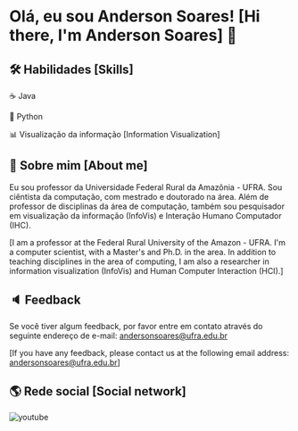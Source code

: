 
# Olá, eu sou Anderson Soares! [Hi there, I'm Anderson Soares] 👋


## 🛠 Habilidades [Skills]
:coffee: Java

:snake: Python

:bar_chart: Visualização da informação [Information Visualization]


## 🚀 Sobre mim [About me]
Eu sou professor da Universidade Federal Rural da Amazônia - UFRA.
Sou ciêntista da computação, com mestrado e doutorado na área. 
Além de professor de disciplinas da área de computação, 
também sou pesquisador em visualização da informação (InfoVis)
 e Interação Humano Computador (IHC).

[I am a professor at the Federal Rural University of the Amazon - UFRA.
I'm a computer scientist, with a Master's and Ph.D. in the area.
In addition to teaching disciplines in the area of computing,
I am also a researcher in information visualization (InfoVis)
  and Human Computer Interaction (HCI).]


## :speaker: Feedback

Se você tiver algum feedback,
por favor entre em contato através do seguinte endereço de e-mail: 
andersonsoares@ufra.edu.br

[If you have any feedback, please contact us at the following email address: andersonsoares@ufra.edu.br]



## :earth_americas: Rede social [Social network]

![youtube](https://img.shields.io/youtube/channel/subscribers/UCa2icjDs6og04A-6ThKoTuw?label=%40andersonsoaresufra&style=social)

